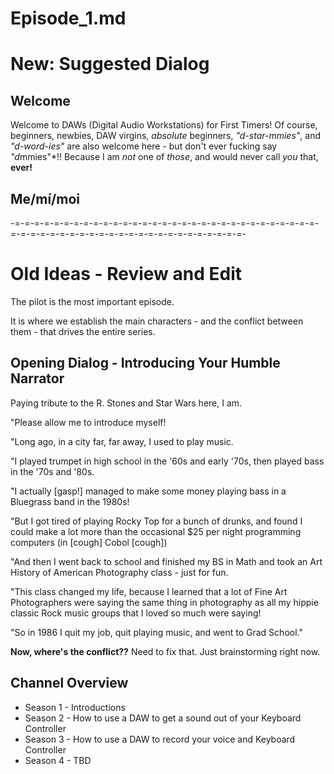
# Episode_1.md

# New: Suggested Dialog

## Welcome

Welcome to DAWs (Digital Audio Workstations) for First Timers!
Of course, beginners, newbies, DAW virgins, *absolute* beginners, *"d-star-mmies"*,
and *"d-word-ies"* are also welcome here - but don't ever fucking say *"d*mmies"*!!
Because I am *not* one of *those*, and would never call *you* that, **ever!**

## Me/mí/moi


-=-=-=-=-=-=-=-=-=-=-=-=-=-=-=-=-=-=-=-=-=-=-=-=-=-=-=-=-=-=-=-=-=-=-=-=-=-=-=-=-=-=-=-=-=-=-=-=-=-=-=-=-=-=-=-

# Old Ideas - Review and Edit

The pilot is the most important episode.

It is where we establish the main characters - and the conflict between them - that drives the entire series.

## Opening Dialog - Introducing Your Humble Narrator

Paying tribute to the R. Stones and Star Wars here, I am.

"Please allow me to introduce myself!

"Long ago, in a city far, far away, I used to play music.

"I played trumpet in high school in the '60s and early '70s, then played bass in the '70s and '80s.

"I actually [gasp!] managed to make some money playing bass in a Bluegrass band in the 1980s!

"But I got tired of playing Rocky Top for a bunch of drunks, and found I could make a lot more than the occasional $25 per night programming computers (in [cough] Cobol [cough])

"And then I went back to school and finished my BS in Math and took an Art History of American Photography class - just for fun.

"This class changed my life, because I learned that a lot of Fine Art Photographers were saying the same thing in photography as all my hippie classic Rock music groups that I loved so much were saying!

"So in 1986 I quit my job, quit playing music, and went to Grad School."

**Now, where's the conflict??**  Need to fix that.  Just brainstorming right now.

## Channel Overview

- Season 1 - Introductions
- Season 2 - How to use a DAW to get a sound out of your Keyboard Controller 
- Season 3 - How to use a DAW to record your voice and Keyboard Controller 
- Season 4 - TBD

